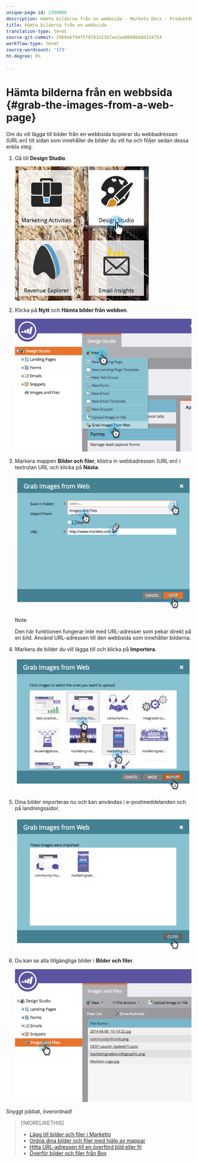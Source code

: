 ```yaml
---
unique-page-id: 2359866
description: Hämta bilderna från en webbsida - Marketo Docs - Produktdokumentation
title: Hämta bilderna från en webbsida
translation-type: tm+mt
source-git-commit: 2969e6f94f5fd781e2167ae2aa8680bb8d134754
workflow-type: tm+mt
source-wordcount: '173'
ht-degree: 0%

---
```



# Hämta bilderna från en webbsida {#grab-the-images-from-a-web-page}

Om du vill lägga till bilder från en webbsida kopierar du webbadressen (URL:en) till sidan som innehåller de bilder du vill ha och följer sedan dessa enkla steg.

1. Gå till **Design Studio**.

   ![](assets/designstudio-2.png)

1. Klicka på **Nytt** och **Hämta bilder från webben**.

   ![](assets/image2014-9-16-11-3a37-3a46.png)

1. Markera mappen **Bilder och filer**, klistra in webbadressen (URL:en) i textrutan URL och klicka på **Nästa**.

   ![](assets/image2014-9-16-11-3a37-3a55.png)

   >[!NOTE]
   >
   >Den här funktionen fungerar inte med URL-adresser som pekar direkt på en bild. Använd URL-adressen till den webbsida som innehåller bilderna.

1. Markera de bilder du vill lägga till och klicka på **Importera**.

   ![](assets/image2014-9-16-11-3a38-3a3.png)

1. Dina bilder importeras nu och kan användas i e-postmeddelanden och på landningssidor.

   ![](assets/image2014-9-16-11-3a38-3a9.png)

1. Du kan se alla tillgängliga bilder i **Bilder och filer**.

   ![](assets/image2014-9-16-11-3a38-3a18.png)

Snyggt jobbat, överordnad!

>[!MORELIKETHIS]
>
>* [Lägg till bilder och filer i Marketto](/help/marketo/product-docs/demand-generation/images-and-files/add-images-and-files-to-marketo.md)
>* [Ordna dina bilder och filer med hjälp av mappar](/help/marketo/product-docs/demand-generation/images-and-files/organize-your-images-and-files-using-folders.md)
>* [Hitta URL-adressen till en överförd bild eller fil](/help/marketo/product-docs/demand-generation/images-and-files/find-the-url-of-an-uploaded-image-or-file.md)
>* [Överför bilder och filer från Box](/help/marketo/product-docs/demand-generation/images-and-files/upload-images-and-files-from-box.md)

